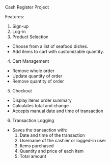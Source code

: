 Cash Register Project

Features:
1. Sign-up
2. Log-in
3. Product Selection
- Choose from a list of seafood dishes.
- Add items to cart with customizable quantity.
4. Cart Management
- Remove whole order
- Update quantity of order
- Remove quantity of order
5. Checkout
- Display items order summary
- Calculates total and change
- Accepts manual date and time of transaction
6. Transaction Logging
- Saves the transaction with:
  1. Date and time of the transaction
  2. Username of the cashier or logged-in user
  3. Items purchased
  4. Quantity and price of each item
  5. Total amount
